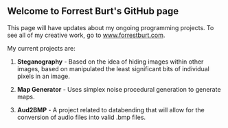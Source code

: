 ## Welcome to Forrest Burt's GitHub page
This page will have updates about my ongoing programming projects. To see all of my creative work, go to www.forrestburt.com.

My current projects are:

1. **Steganography**  - Based on the idea of hiding images within other images, based on manipulated the least significant bits of individual pixels in an image.

2. **Map Generator** - Uses simplex noise procedural generation to generate maps.

3. **Aud2BMP** - A project related to databending that will allow for the conversion of audio files into valid .bmp files.
